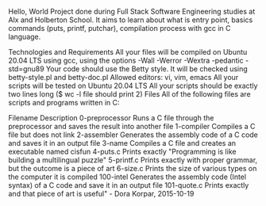 Hello, World
Project done during Full Stack Software Engineering studies at Alx and Holberton School. It aims to learn about what is entry point, basics commands (puts, printf, putchar), compilation process with gcc in C language.

Technologies and Requirements
All your files will be compiled on Ubuntu 20.04 LTS using gcc, using the options -Wall -Werror -Wextra -pedantic -std=gnu89
Your code should use the Betty style. It will be checked using betty-style.pl and betty-doc.pl
Allowed editors: vi, vim, emacs
All your scripts will be tested on Ubuntu 20.04 LTS
All your scripts should be exactly two lines long ($ wc -l file should print 2)
Files
All of the following files are scripts and programs written in C:

Filename	Description
0-preprocessor	Runs a C file through the preprocessor and saves the result into another file
1-compiler	Compiles a C file but does not link
2-assembler	Generates the assembly code of a C code and saves it in an output file
3-name	Compiles a C file and creates an executable named cisfun
4-puts.c	Prints exactly "Programming is like building a multilingual puzzle"
5-printf.c	Prints exactly with proper grammar, but the outcome is a piece of art
6-size.c	Prints the size of various types on the computer it is compiled
100-intel	Generates the assembly code (Intel syntax) of a C code and save it in an output file
101-quote.c	Prints exactly and that piece of art is useful" - Dora Korpar, 2015-10-19
